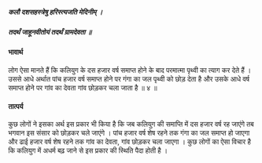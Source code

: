 ##### कलौ दशसहस्त्रेषु हरिस्त्यजति मेदिनीम् ।
##### तदर्थं जाहूनवीतोयं तदर्थं ग्रामदेवता ॥

#### भावार्थ

लोग ऐसा मानते हैं कि कलियुग के दस हजार वर्ष समाप्त होने के बाद परमात्मा पृथ्वी का त्याग कर देते हैं । उससे आधे अर्थात पांच हजार वर्ष समाप्त होने पर गंगा का जल पृथ्वी को छोड़ देता है और उसके आधे वर्ष समाप्त होने पर गांव का देवता गांव छोड़कर चला जाता है ॥ ४ ॥

#### तात्पर्य

कुछ लोगों ने इसका अर्थ इस प्रकार भी किया है कि जब कलियुग की समाप्ति में दस हजार वर्ष रह जाएंगे तब भगवान इस संसार को छोड़कर चले जाएंगे । पांच हजार वर्ष शेष रहने तक गंगा का जल समाप्त हो जाएगा और ढाई हजार वर्ष शेष रहने तक गांव का देवता, गांव छोड़कर चला जाएगा । कुछ लोगों का ऐसा विचार है कि कलियुग में अधर्म बढ़ जाने से इस प्रकार की स्थिति पैदा होती है ।